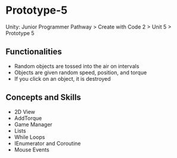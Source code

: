 # Prototype-5
 Unity: Junior Programmer Pathway > Create with Code 2 > Unit 5 > Prototype 5
## Functionalities
- Random objects are tossed into the air on intervals
- Objects are given random speed, position, and torque
- If you click on an object, it is destroyed
## Concepts and Skills
- 2D View
- AddTorque
- Game Manager
- Lists
- While Loops
- IEnumerator and Coroutine
- Mouse Events

